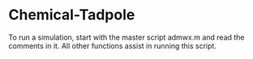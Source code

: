 # Chemical-Tadpole

To run a simulation, start with the master script admwx.m and read the comments in it.  All other functions assist in running this script.
